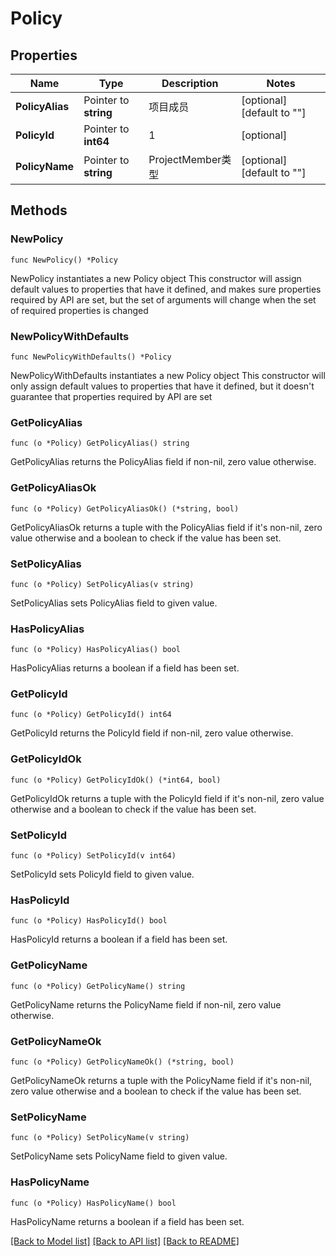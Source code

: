 # Policy

## Properties

Name | Type | Description | Notes
------------ | ------------- | ------------- | -------------
**PolicyAlias** | Pointer to **string** | 项目成员 | [optional] [default to ""]
**PolicyId** | Pointer to **int64** | 1 | [optional] 
**PolicyName** | Pointer to **string** | ProjectMember类型 | [optional] [default to ""]

## Methods

### NewPolicy

`func NewPolicy() *Policy`

NewPolicy instantiates a new Policy object
This constructor will assign default values to properties that have it defined,
and makes sure properties required by API are set, but the set of arguments
will change when the set of required properties is changed

### NewPolicyWithDefaults

`func NewPolicyWithDefaults() *Policy`

NewPolicyWithDefaults instantiates a new Policy object
This constructor will only assign default values to properties that have it defined,
but it doesn't guarantee that properties required by API are set

### GetPolicyAlias

`func (o *Policy) GetPolicyAlias() string`

GetPolicyAlias returns the PolicyAlias field if non-nil, zero value otherwise.

### GetPolicyAliasOk

`func (o *Policy) GetPolicyAliasOk() (*string, bool)`

GetPolicyAliasOk returns a tuple with the PolicyAlias field if it's non-nil, zero value otherwise
and a boolean to check if the value has been set.

### SetPolicyAlias

`func (o *Policy) SetPolicyAlias(v string)`

SetPolicyAlias sets PolicyAlias field to given value.

### HasPolicyAlias

`func (o *Policy) HasPolicyAlias() bool`

HasPolicyAlias returns a boolean if a field has been set.

### GetPolicyId

`func (o *Policy) GetPolicyId() int64`

GetPolicyId returns the PolicyId field if non-nil, zero value otherwise.

### GetPolicyIdOk

`func (o *Policy) GetPolicyIdOk() (*int64, bool)`

GetPolicyIdOk returns a tuple with the PolicyId field if it's non-nil, zero value otherwise
and a boolean to check if the value has been set.

### SetPolicyId

`func (o *Policy) SetPolicyId(v int64)`

SetPolicyId sets PolicyId field to given value.

### HasPolicyId

`func (o *Policy) HasPolicyId() bool`

HasPolicyId returns a boolean if a field has been set.

### GetPolicyName

`func (o *Policy) GetPolicyName() string`

GetPolicyName returns the PolicyName field if non-nil, zero value otherwise.

### GetPolicyNameOk

`func (o *Policy) GetPolicyNameOk() (*string, bool)`

GetPolicyNameOk returns a tuple with the PolicyName field if it's non-nil, zero value otherwise
and a boolean to check if the value has been set.

### SetPolicyName

`func (o *Policy) SetPolicyName(v string)`

SetPolicyName sets PolicyName field to given value.

### HasPolicyName

`func (o *Policy) HasPolicyName() bool`

HasPolicyName returns a boolean if a field has been set.


[[Back to Model list]](../README.md#documentation-for-models) [[Back to API list]](../README.md#documentation-for-api-endpoints) [[Back to README]](../README.md)


